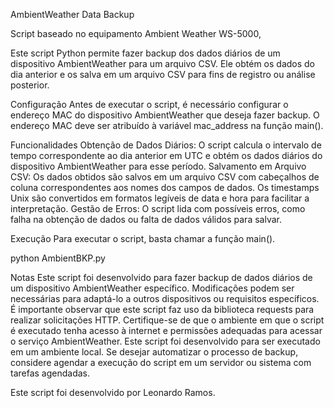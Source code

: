 AmbientWeather Data Backup

Script baseado no equipamento Ambient Weather WS-5000,

Este script Python permite fazer backup dos dados diários de um dispositivo AmbientWeather para um arquivo CSV. Ele obtém os dados do dia anterior e os salva em um arquivo CSV para fins de registro ou análise posterior.

Configuração
Antes de executar o script, é necessário configurar o endereço MAC do dispositivo AmbientWeather que deseja fazer backup. O endereço MAC deve ser atribuído à variável mac_address na função main().

Funcionalidades
Obtenção de Dados Diários: O script calcula o intervalo de tempo correspondente ao dia anterior em UTC e obtém os dados diários do dispositivo AmbientWeather para esse período.
Salvamento em Arquivo CSV: Os dados obtidos são salvos em um arquivo CSV com cabeçalhos de coluna correspondentes aos nomes dos campos de dados. Os timestamps Unix são convertidos em formatos legíveis de data e hora para facilitar a interpretação.
Gestão de Erros: O script lida com possíveis erros, como falha na obtenção de dados ou falta de dados válidos para salvar.

Execução
Para executar o script, basta chamar a função main().

python AmbientBKP.py

Notas
Este script foi desenvolvido para fazer backup de dados diários de um dispositivo AmbientWeather específico. Modificações podem ser necessárias para adaptá-lo a outros dispositivos ou requisitos específicos.
É importante observar que este script faz uso da biblioteca requests para realizar solicitações HTTP. Certifique-se de que o ambiente em que o script é executado tenha acesso à internet e permissões adequadas para acessar o serviço AmbientWeather.
Este script foi desenvolvido para ser executado em um ambiente local. Se desejar automatizar o processo de backup, considere agendar a execução do script em um servidor ou sistema com tarefas agendadas.

Este script foi desenvolvido por Leonardo Ramos.

